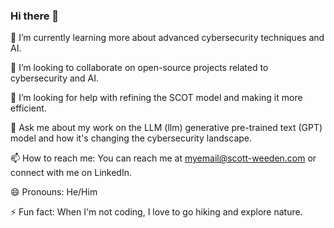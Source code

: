 ### Hi there 👋

🌱 I’m currently learning more about advanced cybersecurity techniques and AI.

👯 I’m looking to collaborate on open-source projects related to cybersecurity and AI.

🤔 I’m looking for help with refining the SCOT model and making it more efficient.

💬 Ask me about my work on the LLM (llm) generative pre-trained text (GPT) model and how it's changing the cybersecurity landscape.

📫 How to reach me: You can reach me at myemail@scott-weeden.com or connect with me on LinkedIn.

😄 Pronouns: He/Him

⚡ Fun fact: When I'm not coding, I love to go hiking and explore nature.
<!--
**scott-weeden/scott-weeden** is a ✨ _special_ ✨ repository because its `README.md` (this file) appears on your GitHub profile.

Here are some ideas to get you started:

- 🔭 I’m currently working on ...
- 🌱 I’m currently learning ...
- 👯 I’m looking to collaborate on ...
- 🤔 I’m looking for help with ...
- 💬 Ask me about ...
- 📫 How to reach me: ...
- 😄 Pronouns: ...
- ⚡ Fun fact: ...
-->
